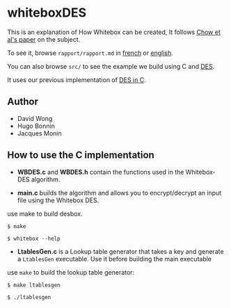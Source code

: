 whiteboxDES
===========

This is an explanation of How Whitebox can be created,
It follows [Chow et al's paper][1] on the subject.

To see it, browse `rapport/rapport.md` in [french][2] or [english][3].

You can also browse `src/` to see the example we build using C and [DES][4].

It uses our previous implementation of [DES in C][5].

[1]: http://www.scs.carleton.ca/%7Epaulv/papers/whitedes1.ps
[2]: https://github.com/mimoo/whiteboxDES/blob/master/rapport/rapport-fr.md
[3]: https://github.com/mimoo/whiteboxDES/blob/master/rapport/rapport-en.md
[4]: http://en.wikipedia.org/wiki/Data_Encryption_Standard
[5]: https://github.com/mimoo/DES


Author
------

* David Wong
* Hugo Bonnin
* Jacques Monin

How to use the C implementation
----

* **WBDES.c** and **WBDES.h** contain the functions used in the Whitebox-DES algorithm.

* **main.c** builds the algorithm and allows you to encrypt/decrypt an input file using the Whitebox DES.

use make to build desbox.

    $ make
    
    $ whitebox --help

* **LtablesGen.c** is a Lookup table generator that takes a key and generate a `LtablesGen` executable. Use it before building the main executable

use `make` to build the lookup table generator:

    $ make ltablesgen

    $ ./ltablesgen


